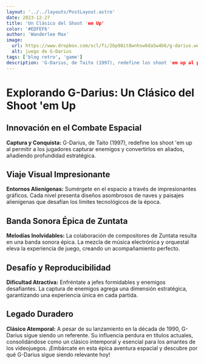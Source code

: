 ```yaml
---
layout: '../../layouts/PostLayout.astro'
date: 2023-12-27
title: 'Un Clásico del Shoot 'em Up'
color: '#EDFEF6'
author: 'Wanderlee Max'
image:
  url: https://www.dropbox.com/scl/fi/2bp98it8wnhsw6da5w4b6/g-darius.webp?rlkey=7hdu7ijzwipiy5rprhkpkc1wf&raw=1
  alt: juego de G-Darius
tags: ['blog retro', 'game']
description: 'G-Darius, de Taito (1997), redefine los shoot 'em up al permitir a los jugadores capturar enemigos y convertirlos en aliados, añadiendo profundidad estratégica.'
---
```


# Explorando G-Darius: Un Clásico del Shoot 'em Up

## Innovación en el Combate Espacial

**Captura y Conquista:** G-Darius, de Taito (1997), redefine los shoot 'em up al permitir a los jugadores capturar enemigos y convertirlos en aliados, añadiendo profundidad estratégica.

## Viaje Visual Impresionante

**Entornos Alienígenas:** Sumérgete en el espacio a través de impresionantes gráficos. Cada nivel presenta diseños asombrosos de naves y paisajes alienígenas que desafían los límites tecnológicos de la época.

## Banda Sonora Épica de Zuntata

**Melodías Inolvidables:** La colaboración de compositores de Zuntata resulta en una banda sonora épica. La mezcla de música electrónica y orquestal eleva la experiencia de juego, creando un acompañamiento perfecto.

## Desafío y Reproducibilidad

**Dificultad Atractiva:** Enfréntate a jefes formidables y enemigos desafiantes. La captura de enemigos agrega una dimensión estratégica, garantizando una experiencia única en cada partida.

## Legado Duradero

**Clásico Atemporal:** A pesar de su lanzamiento en la década de 1990, G-Darius sigue siendo un referente. Su influencia perdura en títulos actuales, consolidándose como un clásico intemporal y esencial para los amantes de los videojuegos. ¡Embárcate en esta épica aventura espacial y descubre por qué G-Darius sigue siendo relevante hoy!
